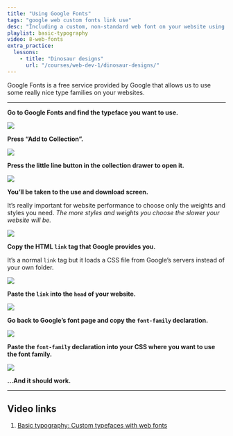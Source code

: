 ```yaml
---
title: "Using Google Fonts"
tags: "google web custom fonts link use"
desc: "Including a custom, non-standard web font on your website using Google Fonts."
playlist: basic-typography
video: 8-web-fonts
extra_practice:
  lessons:
    - title: "Dinosaur designs"
      url: "/courses/web-dev-1/dinosaur-designs/"
---
```


Google Fonts is a free service provided by Google that allows us to use some really nice type families on your websites.

---

**Go to Google Fonts and find the typeface you want to use.**

![](interface.jpg)

**Press “Add to Collection”.**

![](add-to-collection.jpg)

**Press the little line button in the collection drawer to open it.**

![](use.jpg)

**You’ll be taken to the use and download screen.**

It’s really important for website performance to choose only the weights and styles you need. *The more styles and weights you choose the slower your website will be.*

![](font-styles.jpg)

**Copy the HTML `link` tag that Google provides you.**

It’s a normal `link` tag but it loads a CSS file from Google’s servers instead of your own folder.

![](css-link.jpg)

**Paste the `link` into the `head` of your website.**

![](paste-link.jpg)

**Go back to Google’s font page and copy the `font-family` declaration.**

![](font-family.jpg)

**Paste the `font-family` declaration into your CSS where you want to use the font family.**

![](paste-declaration.jpg)

**…And it should work.**

---

## Video links

1. [Basic typography: Custom typefaces with web fonts](https://videos.learntheweb.courses/playlists/basic-typography/#8-web-fonts)
